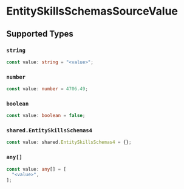 # EntitySkillsSchemasSourceValue


## Supported Types

### `string`

```typescript
const value: string = "<value>";
```

### `number`

```typescript
const value: number = 4706.49;
```

### `boolean`

```typescript
const value: boolean = false;
```

### `shared.EntitySkillsSchemas4`

```typescript
const value: shared.EntitySkillsSchemas4 = {};
```

### `any[]`

```typescript
const value: any[] = [
  "<value>",
];
```

